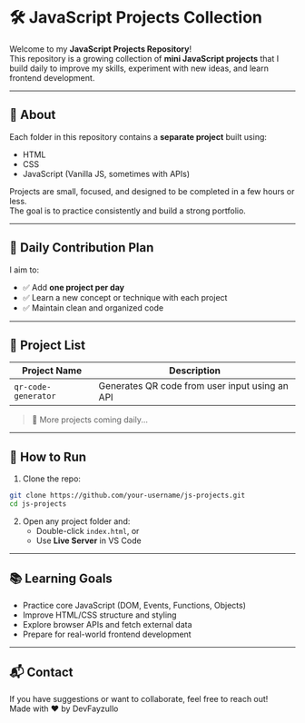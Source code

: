 # 🛠️ JavaScript Projects Collection

Welcome to my **JavaScript Projects Repository**!  
This repository is a growing collection of **mini JavaScript projects** that I build daily to improve my skills, experiment with new ideas, and learn frontend development.

---

## 📌 About

Each folder in this repository contains a **separate project** built using:
- HTML
- CSS
- JavaScript (Vanilla JS, sometimes with APIs)

Projects are small, focused, and designed to be completed in a few hours or less.  
The goal is to practice consistently and build a strong portfolio.

---

## 📅 Daily Contribution Plan

I aim to:
- ✅ Add **one project per day**
- ✅ Learn a new concept or technique with each project
- ✅ Maintain clean and organized code

---

## 📁 Project List

| Project Name         | Description                                      |
|----------------------|--------------------------------------------------|
| `qr-code-generator`  | Generates QR code from user input using an API   |

> 🔄 More projects coming daily...

---

## 🚀 How to Run

1. Clone the repo:

```bash
git clone https://github.com/your-username/js-projects.git
cd js-projects
```

2. Open any project folder and:
   - Double-click `index.html`, or
   - Use **Live Server** in VS Code

---

## 📚 Learning Goals

- Practice core JavaScript (DOM, Events, Functions, Objects)
- Improve HTML/CSS structure and styling
- Explore browser APIs and fetch external data
- Prepare for real-world frontend development

---

## 📬 Contact

If you have suggestions or want to collaborate, feel free to reach out!  
Made with ❤️ by DevFayzullo
